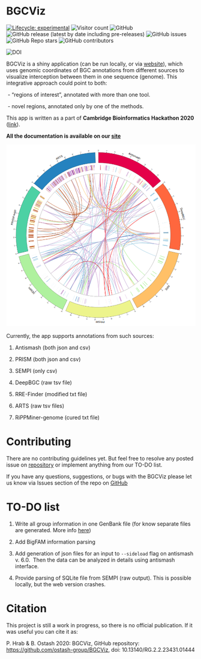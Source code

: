 
<!-- README.md is generated from README.Rmd. Please edit that file -->

# BGCViz

<!-- badges: start -->

[![Lifecycle:
experimental](https://img.shields.io/badge/lifecycle-experimental-orange.svg)](https://lifecycle.r-lib.org/articles/stages.html#experimental)
![Visitor
count](https://shields-io-visitor-counter.herokuapp.com/badge?page=ostash-group.BGCViz&style=for-the-badge)
![GitHub](https://img.shields.io/github/license/ostash-group/BGCViz?style=for-the-badge)
![GitHub release (latest by date including
pre-releases)](https://img.shields.io/github/v/release/ostash-group/BGCViz?include_prereleases&style=for-the-badge)
![GitHub
issues](https://img.shields.io/github/issues/ostash-group/BGCViz?style=for-the-badge)
![GitHub Repo
stars](https://img.shields.io/github/stars/ostash-group/BGCViz?style=for-the-badge)
![GitHub
contributors](https://img.shields.io/github/contributors/ostash-group/BGCViz?style=for-the-badge)

![DOI](http://img.shields.io/badge/DOI-10.13140%20%2F%20RG.2.2.23431.01444-blue.svg?style=for-the-badge)
<!-- badges: end -->

BGCViz is a shiny application (can be run locally, or via
[website](https://ostash-group.shinyapps.io/BGCViz/)), which uses
genomic coordinates of BGC annotations from different sources to
visualize interception between them in one sequence (genome). This
integrative approach could point to both:

 - “regions of interest”, annotated with more than one tool.

 - novel regions, annotated only by one of the methods.

This app is written as a part of **Cambridge Bioinformatics Hackathon
2020** ([link](https://cambiohack.uk)). 

**All the documentation is available on our
[site](https://ostash-group.github.io/BGCViz)**

![Biocircos](images/biocircos.png)

Currently, the app supports annotations from such sources:

1.  Antismash (both json and csv)

2.  PRISM (both json and csv)

3.  SEMPI (only csv)

4.  DeepBGC (raw tsv file)

5.  RRE-Finder (modified txt file)

6.  ARTS (raw tsv files)

7. RiPPMiner-genome (cured txt file)

# Contributing

There are no contributing guidelines yet. But feel free to resolve any
posted issue on
[repository](https://github.com/ostash-group/BGCViz/issues) or implement
anything from our TO-DO list. 

If you have any questions, suggestions, or bugs with the BGCViz please
let us know via Issues section of the repo on
[GitHub](https://github.com/ostash-group/BGCViz/issues)

# TO-DO list

1.  Write all group information in one GenBank file (for know separate
    files are generated. More info [here](Additional_analysis.md))

2.  Add BigFAM information parsing

3.  Add generation of json files for an input to `--sideload` flag on
    antismash v. 6.0.  Then the data can be analyzed in details using
    antismash interface.

4.  Provide parsing of SQLite file from SEMPI (raw output). This is
    possible locally, but the web version crashes.

# Citation

This project is still a work in progress, so there is no official
publication. If it was useful you can cite it as:

P. Hrab & B. Ostash 2020: BGCViz, GitHub repository:
<https://github.com/ostash-group/BGCViz>, doi:
10.13140/RG.2.2.23431.01444
